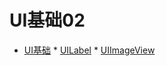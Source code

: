 # UI基础02

* [UI基础](OC-Day01.md)
       * [UILabel](OC-Day01-01.md)
       * [UIImageView](OC-Day01-02.md)
